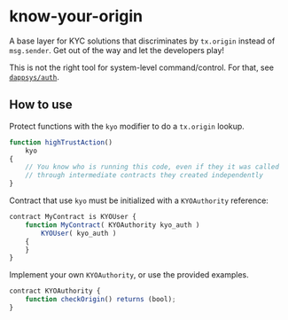 know-your-origin
===

A base layer for KYC solutions that discriminates by `tx.origin` instead of `msg.sender`. Get out of the way and let the developers play!

This is not the right tool for system-level command/control. For that, see [`dappsys/auth`](https://github.com/nexusdev/dappsys).

How to use
---

Protect functions with the `kyo` modifier to do a `tx.origin` lookup.

```js
function highTrustAction()
    kyo
{
    // You know who is running this code, even if they it was called
    // through intermediate contracts they created independently
}
```

Contract that use `kyo` must be initialized with a `KYOAuthority` reference:

```js
contract MyContract is KYOUser {
    function MyContract( KYOAuthority kyo_auth )
        KYOUser( kyo_auth )
    {
    }
}
```

Implement your own `KYOAuthority`, or use the provided examples.

```js
contract KYOAuthority {
    function checkOrigin() returns (bool);
}
```
